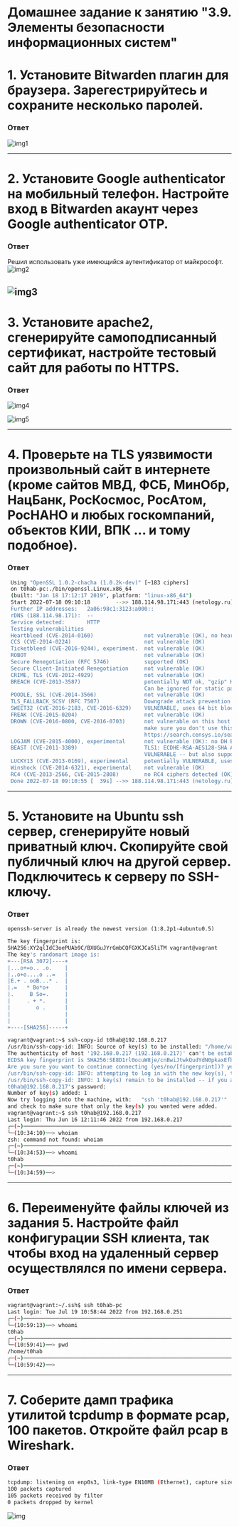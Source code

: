# Домашнее задание к занятию "3.9. Элементы безопасности информационных систем"

# 1. Установите Bitwarden плагин для браузера. Зарегестрируйтесь и сохраните несколько паролей.
### Ответ
![img1](https://github.com/t0hab/03-sysadmin-09-security/blob/main/image/1.png)

---
# 2. Установите Google authenticator на мобильный телефон. Настройте вход в Bitwarden акаунт через Google authenticator OTP.
### Ответ
Решил использовать уже имеющийся аутентификатор от майкрософт. 
![img2](https://github.com/t0hab/03-sysadmin-09-security/blob/main/image/2.png)

![img3](https://github.com/t0hab/03-sysadmin-09-security/blob/main/image/3.png)
---
# 3. Установите apache2, сгенерируйте самоподписанный сертификат, настройте тестовый сайт для работы по HTTPS.
### Ответ
![img4](https://github.com/t0hab/03-sysadmin-09-security/blob/main/image/4.png)

![img5](https://github.com/t0hab/03-sysadmin-09-security/blob/main/image/5.png)

---
# 4. Проверьте на TLS уязвимости произвольный сайт в интернете (кроме сайтов МВД, ФСБ, МинОбр, НацБанк, РосКосмос, РосАтом, РосНАНО и любых госкомпаний, объектов КИИ, ВПК ... и тому подобное).
### Ответ
```bash
 Using "OpenSSL 1.0.2-chacha (1.0.2k-dev)" [~183 ciphers]
 on t0hab-pc:./bin/openssl.Linux.x86_64
 (built: "Jan 18 17:12:17 2019", platform: "linux-x86_64")
 Start 2022-07-18 09:10:18        -->> 188.114.98.171:443 (netology.ru) <<--
 Further IP addresses:   2a06:98c1:3123:a000:: 
 rDNS (188.114.98.171):  --
 Service detected:       HTTP
 Testing vulnerabilities 
 Heartbleed (CVE-2014-0160)                not vulnerable (OK), no heartbeat extension
 CCS (CVE-2014-0224)                       not vulnerable (OK)
 Ticketbleed (CVE-2016-9244), experiment.  not vulnerable (OK)
 ROBOT                                     not vulnerable (OK)
 Secure Renegotiation (RFC 5746)           supported (OK)
 Secure Client-Initiated Renegotiation     not vulnerable (OK)
 CRIME, TLS (CVE-2012-4929)                not vulnerable (OK)
 BREACH (CVE-2013-3587)                    potentially NOT ok, "gzip" HTTP compression detected. - only supplied "/" tested
                                           Can be ignored for static pages or if no secrets in the page
 POODLE, SSL (CVE-2014-3566)               not vulnerable (OK)
 TLS_FALLBACK_SCSV (RFC 7507)              Downgrade attack prevention supported (OK)
 SWEET32 (CVE-2016-2183, CVE-2016-6329)    VULNERABLE, uses 64 bit block ciphers
 FREAK (CVE-2015-0204)                     not vulnerable (OK)
 DROWN (CVE-2016-0800, CVE-2016-0703)      not vulnerable on this host and port (OK)
                                           make sure you don't use this certificate elsewhere with SSLv2 enabled services, see
                                           https://search.censys.io/search?resource=hosts&virtual_hosts=INCLUDE&q=A3C7D9A8D3805171D99EA61F5C80B8ADF49B93BA21EBB492D78512BA254E90A5
 LOGJAM (CVE-2015-4000), experimental      not vulnerable (OK): no DH EXPORT ciphers, no DH key detected with <= TLS 1.2
 BEAST (CVE-2011-3389)                     TLS1: ECDHE-RSA-AES128-SHA AES128-SHA ECDHE-RSA-AES256-SHA AES256-SHA DES-CBC3-SHA 
                                           VULNERABLE -- but also supports higher protocols  TLSv1.1 TLSv1.2 (likely mitigated)
 LUCKY13 (CVE-2013-0169), experimental     potentially VULNERABLE, uses cipher block chaining (CBC) ciphers with TLS. Check patches
 Winshock (CVE-2014-6321), experimental    not vulnerable (OK)
 RC4 (CVE-2013-2566, CVE-2015-2808)        no RC4 ciphers detected (OK)
 Done 2022-07-18 09:10:55 [  39s] -->> 188.114.98.171:443 (netology.ru) <<--
```
---
# 5. Установите на Ubuntu ssh сервер, сгенерируйте новый приватный ключ. Скопируйте свой публичный ключ на другой сервер. Подключитесь к серверу по SSH-ключу.
 ### Ответ
 `openssh-server is already the newest version (1:8.2p1-4ubuntu0.5)`
 
 ```bash
 The key fingerprint is:
SHA256:XY2qlIdC3oePUAb9C/BXUGuJYrGmbCQFGXKJCa5liTM vagrant@vagrant
The key's randomart image is:
+---[RSA 3072]----+
|...o+=o.. .o.    |
|..o+o....o ..=   |
|E.+ . ooB...* .  |
|.=   * Bo*o+     |
|.     B So=.     |
|     . + *.      |
|        o .      |
|                 |
|                 |
+----[SHA256]-----+
```
 ```bash
vagrant@vagrant:~$ ssh-copy-id t0hab@192.168.0.217
/usr/bin/ssh-copy-id: INFO: Source of key(s) to be installed: "/home/vagrant/.ssh/id_rsa.pub"
The authenticity of host '192.168.0.217 (192.168.0.217)' can't be established.
ECDSA key fingerprint is SHA256:SE8D1rl0ocuW8je/cnBwiJtwkQudYdN0pkaxEfb/SGE.
Are you sure you want to continue connecting (yes/no/[fingerprint])? yes
/usr/bin/ssh-copy-id: INFO: attempting to log in with the new key(s), to filter out any that are already installed
/usr/bin/ssh-copy-id: INFO: 1 key(s) remain to be installed -- if you are prompted now it is to install the new keys
t0hab@192.168.0.217's password:
Number of key(s) added: 1
Now try logging into the machine, with:   "ssh 't0hab@192.168.0.217'"
and check to make sure that only the key(s) you wanted were added.
vagrant@vagrant:~$ ssh t0hab@192.168.0.217
Last login: Thu Jun 16 12:11:46 2022 from 192.168.0.217
┌─(~)─────────────────────────────────────────────────────────────────────────────────────────────────────────────────────────────────────────────────────────────(t0hab@t0hab-pc:pts/1)─┐
└─(10:34:10)──> whoiam                                                                                                                                                      ──(Вт,июл19)─┘
zsh: command not found: whoiam
┌─(~)─────────────────────────────────────────────────────────────────────────────────────────────────────────────────────────────────────────────────────────────(t0hab@t0hab-pc:pts/1)─┐
└─(10:34:53)──> whoami                                                                                                                                                127 ↵ ──(Вт,июл19)─┘
t0hab
┌─(~)─────────────────────────────────────────────────────────────────────────────────────────────────────────────────────────────────────────────────────────────(t0hab@t0hab-pc:pts/1)─┐
└─(10:34:59)──>   
```
 ---
# 6. Переименуйте файлы ключей из задания 5. Настройте файл конфигурации SSH клиента, так чтобы вход на удаленный сервер осуществлялся по имени сервера.
### Ответ
```bash
vagrant@vagrant:~/.ssh$ ssh t0hab-pc
Last login: Tue Jul 19 10:58:44 2022 from 192.168.0.251
┌─(~)─────────────────────────────────────────────────────────────────────────────────────────────────────────────────────────────────────────────────────────────(t0hab@t0hab-pc:pts/1)─┐
└─(10:59:13)──> whoami                                                                                                                                                      ──(Вт,июл19)─┘
t0hab
┌─(~)─────────────────────────────────────────────────────────────────────────────────────────────────────────────────────────────────────────────────────────────(t0hab@t0hab-pc:pts/1)─┐
└─(10:59:41)──> pwd                                                                                                                                                         ──(Вт,июл19)─┘
/home/t0hab
┌─(~)─────────────────────────────────────────────────────────────────────────────────────────────────────────────────────────────────────────────────────────────(t0hab@t0hab-pc:pts/1)─┐
└─(10:59:42)──>  
```
---
# 7. Соберите дамп трафика утилитой tcpdump в формате pcap, 100 пакетов. Откройте файл pcap в Wireshark.
### Ответ
```bash
tcpdump: listening on enp0s3, link-type EN10MB (Ethernet), capture size 262144 bytes
100 packets captured
105 packets received by filter
0 packets dropped by kernel
```
![img](https://github.com/t0hab/03-sysadmin-09-security/blob/main/image/6.png)